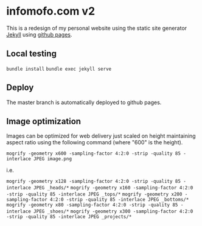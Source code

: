 # infomofo.com v2

This is a redesign of my personal website using the static site generator [Jekyll](https://jekyllrb.com/) using [github pages](https://jekyllrb.com/docs/github-pages/).

## Local testing

`bundle install`
`bundle exec jekyll serve`

## Deploy

The master branch is automatically deployed to github pages.

## Image optimization

Images can be optimized for web delivery just scaled on height maintaining aspect ratio using the following command (where "600" is the height).

`mogrify -geometry x600 -sampling-factor 4:2:0 -strip -quality 85 -interlace JPEG image.png`

i.e.

`mogrify -geometry x128 -sampling-factor 4:2:0 -strip -quality 85 -interlace JPEG _heads/*`
`mogrify -geometry x160 -sampling-factor 4:2:0 -strip -quality 85 -interlace JPEG _tops/*`
`mogrify -geometry x200 -sampling-factor 4:2:0 -strip -quality 85 -interlace JPEG _bottoms/*`
`mogrify -geometry x80 -sampling-factor 4:2:0 -strip -quality 85 -interlace JPEG _shoes/*`
`mogrify -geometry x300 -sampling-factor 4:2:0 -strip -quality 85 -interlace JPEG _projects/*`